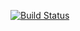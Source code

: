 
[![Build Status](https://travis-ci.org/klapantius/rsfaperfx.svg?branch=master)](https://travis-ci.org/klapantius/rsfaperfx)

